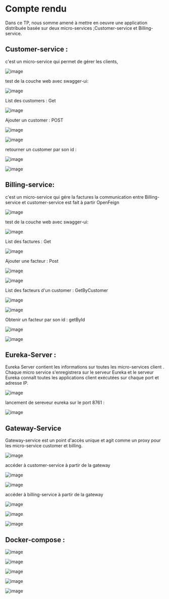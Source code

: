 # Compte rendu 
Dans ce TP, nous somme amené à mettre en oeuvre une application distribuée basée sur deux micro-services ;Customer-service et Billing-service.
## Customer-service : 
c'est un micro-service qui permet de gérer les clients,

![image](https://user-images.githubusercontent.com/79479398/198992968-95574566-57ee-4a8a-88bc-83017b24f5f9.png)

test de la couche web avec swagger-ui: 

![image](https://user-images.githubusercontent.com/79479398/198996287-2df69c31-8942-4e4a-93a4-493cf3978e33.png)

List des customers :  Get  

![image](https://user-images.githubusercontent.com/79479398/198996526-aac10267-7f6c-425c-922b-b7392516e7b0.png)

Ajouter un customer : POST 

![image](https://user-images.githubusercontent.com/79479398/198996795-33cb860f-6432-42ae-b17f-a7e95fabe8a1.png)

![image](https://user-images.githubusercontent.com/79479398/198996817-8fe45af6-b574-494e-82da-2a761658332c.png)

retourner un customer par son id : 

![image](https://user-images.githubusercontent.com/79479398/198997202-e2473053-0f50-4935-8e33-bb4a47038313.png)

![image](https://user-images.githubusercontent.com/79479398/198997235-e8db0c87-f8e1-480a-bf6a-94b47c0a8a1a.png)


## Billing-service: 
c'est un micro-service qui gére la factures
la communication entre Billing-service et customer-service est fait à partir OpenFeign

![image](https://user-images.githubusercontent.com/79479398/198993484-454cc341-9ea8-4832-8add-a861b485df66.png)

test de la couche web avec swagger-ui:

![image](https://user-images.githubusercontent.com/79479398/199217796-f816b350-1077-49e4-ba24-462e689c5c78.png)

List des factures : Get

![image](https://user-images.githubusercontent.com/79479398/199187599-0bc4f526-206f-4f83-becf-6aca37a6a91b.png)

Ajouter une facteur : Post

![image](https://user-images.githubusercontent.com/79479398/199187739-9449422e-8b39-4ea4-8f01-d7e72880b8ac.png)

![image](https://user-images.githubusercontent.com/79479398/199187822-521e4a31-3265-4698-b4b3-16f1a4bbff7c.png)

List des facteurs d'un customer : GetByCustomer

![image](https://user-images.githubusercontent.com/79479398/199187997-aa944dd1-7e02-4589-82c5-e53a8a5df2b3.png)

![image](https://user-images.githubusercontent.com/79479398/199188187-455bcc2e-94cd-4815-be75-3882e22f1182.png)

Obtenir un facteur par son id : getById

![image](https://user-images.githubusercontent.com/79479398/199188300-24c1332e-b4b1-4a06-be4b-95af680e361c.png)

![image](https://user-images.githubusercontent.com/79479398/199188360-e0f0f808-a001-4ee6-afa1-08c65ede723d.png)

## Eureka-Server :
Eureka Server contient les informations sur toutes les micro-services client . Chaque micro service s'enregistrera sur le serveur Eureka et le serveur Eureka connaît toutes les applications client exécutées sur chaque port et adresse IP. 

![image](https://user-images.githubusercontent.com/79479398/199212172-3d35c66d-280d-47fe-b8c4-55b691dc5631.png)

lancement de sereveur eureka sur le port 8761 : 

![image](https://user-images.githubusercontent.com/79479398/199188579-af597ffa-535d-464f-b002-858c1b37ca9e.png)

## Gateway-Service
Gateway-service est un point d'accès unique et agit comme un proxy pour les micro-service customer et billing.
  
![image](https://user-images.githubusercontent.com/79479398/199213455-16a3a548-f116-4688-8315-8d3de74f4daa.png)

accéder à customer-service à partir de la gateway

![image](https://user-images.githubusercontent.com/79479398/199188697-6ae28b79-4bee-451e-9aa8-1c1dc7490615.png)

![image](https://user-images.githubusercontent.com/79479398/199188795-fec75ffc-b77f-4988-af01-3d147169bbd1.png)

accéder à billing-service à partir de la gateway

![image](https://user-images.githubusercontent.com/79479398/199189039-a3b96fec-8283-4966-ab79-1ba444d9a5fa.png)

![image](https://user-images.githubusercontent.com/79479398/199189573-ebfe74d8-ef64-4188-aac2-36882b607424.png)

![image](https://user-images.githubusercontent.com/79479398/199189753-022e1596-d010-4002-beda-ac89ebfdd567.png)


## Docker-compose : 

![image](https://user-images.githubuse-rcontent.com/79479398/199221318-6fe91b34-9623-484e-a0e5-14f61500a32d.png)


![image](https://user-images.githubusercontent.com/79479398/199223702-f7a7951a-2ae5-4a96-9ac7-e17693187ad2.png)

![image](https://user-images.githubusercontent.com/79479398/199223860-77107b9f-72c0-4ce4-a28b-42244f1ae94f.png)

![image](https://user-images.githubusercontent.com/79479398/199224000-0b8b8297-00c6-4fdb-8b14-cb4627e99331.png)


![image](https://user-images.githubusercontent.com/79479398/199223658-e82bff4f-e429-44e8-88d8-c9076756650d.png)






